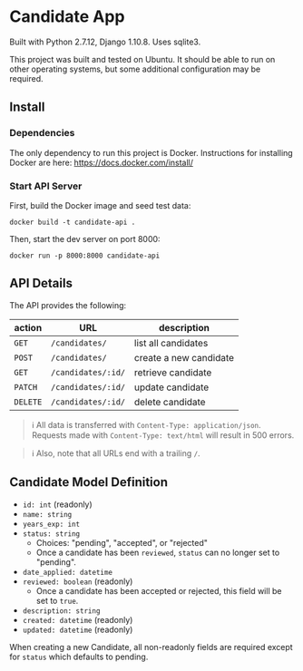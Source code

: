 # Candidate App

Built with Python 2.7.12, Django 1.10.8. Uses sqlite3.

This project was built and tested on Ubuntu. It should be able to run on other operating systems, but some additional configuration may be required.

## Install

### Dependencies

The only dependency to run this project is Docker. Instructions for installing Docker are here: https://docs.docker.com/install/

### Start API Server

First, build the Docker image and seed test data:

`docker build -t candidate-api .`

Then, start the dev server on port 8000:

`docker run -p 8000:8000 candidate-api`

## API Details

The API provides the following:

| action | URL | description |
| ------ | --- | ----------- |
| `GET` | `/candidates/` | list all candidates |
| `POST` | `/candidates/` | create a new candidate |
| `GET` | `/candidates/:id/` | retrieve candidate |
| `PATCH` | `/candidates/:id/` | update candidate |
| `DELETE` | `/candidates/:id/` | delete candidate |

> :information_source: All data is transferred with `Content-Type: application/json`. Requests made with `Content-Type: text/html` will result in 500 errors.

> :information_source: Also, note that all URLs end with a trailing `/`.

## Candidate Model Definition

* `id: int` (readonly)
* `name: string`
* `years_exp: int`
* `status: string`
  * Choices: "pending", "accepted", or "rejected"
  * Once a candidate has been `reviewed`, `status` can no longer set to "pending".
* `date_applied: datetime`
* `reviewed: boolean` (readonly)
  * Once a candidate has been accepted or rejected, this field will be set to `true`.
* `description: string`
* `created: datetime` (readonly)
* `updated: datetime` (readonly)

When creating a new Candidate, all non-readonly fields are required except for `status` which defaults to pending.

